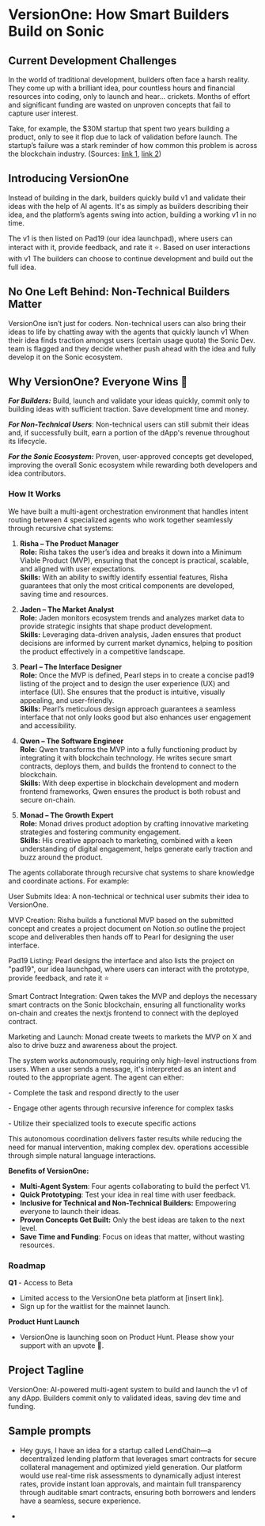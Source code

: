 # VersionOne: How Smart Builders Build on Sonic

## Current Development Challenges

In the world of traditional development, builders often face a harsh reality. They come up with a brilliant idea, pour countless hours and financial resources into coding, only to launch and hear… crickets. Months of effort and significant funding are wasted on unproven concepts that fail to capture user interest.

Take, for example, the \$30M startup that spent two years building a product, only to see it flop due to lack of validation before launch. The startup’s failure was a stark reminder of how common this problem is across the blockchain industry. (Sources: [link 1](#), [link 2](#))

## Introducing VersionOne&#x20;

Instead of building in the dark, builders quickly build v1 and validate their ideas with the help of AI agents. It's as simply as builders describing their idea, and the platform’s agents swing into action, building a working v1 in no time.

The v1 is then listed on Pad19 (our idea launchpad), where users can interact with it, provide feedback, and rate it ⭐️. Based on user interactions with v1 The builders can choose to continue development and build out the full idea.

## No One Left Behind: Non-Technical Builders Matter

VersionOne isn’t just for coders. Non-technical users can also bring their ideas to life by chatting away with the agents that quickly launch v1 When their idea finds traction amongst users (certain usage quota) the Sonic Dev. team is flagged and they decide whether push ahead with the idea and fully develop it on the Sonic ecosystem.

## Why VersionOne? Everyone Wins 🏅

**_For Builders:_** Build, launch and validate your ideas quickly, commit only to building ideas with sufficient traction. Save development time and money.

**_For Non-Technical Users_**: Non-technical users can still submit their ideas and, if successfully built, earn a portion of the dApp's revenue throughout its lifecycle.

**_For the Sonic Ecosystem:_** Proven, user-approved concepts get developed, improving the overall Sonic ecosystem while rewarding both developers and idea contributors.

### **How It Works**

We have built a multi-agent orchestration environment that handles intent routing between 4 specialized agents who work together seamlessly through recursive chat systems:

1. **Risha – The Product Manager**  
   **Role:** Risha takes the user’s idea and breaks it down into a Minimum Viable Product (MVP), ensuring that the concept is practical, scalable, and aligned with user expectations.  
   **Skills:** With an ability to swiftly identify essential features, Risha guarantees that only the most critical components are developed, saving time and resources.

2. **Jaden – The Market Analyst**  
   **Role:** Jaden monitors ecosystem trends and analyzes market data to provide strategic insights that shape product development.  
   **Skills:** Leveraging data-driven analysis, Jaden ensures that product decisions are informed by current market dynamics, helping to position the product effectively in a competitive landscape.

3. **Pearl – The Interface Designer**  
   **Role:** Once the MVP is defined, Pearl steps in to create a concise pad19 listing of the project and to design the user experience (UX) and interface (UI). She ensures that the product is intuitive, visually appealing, and user-friendly.  
   **Skills:** Pearl’s meticulous design approach guarantees a seamless interface that not only looks good but also enhances user engagement and accessibility.

4. **Qwen – The Software Engineer**  
   **Role:** Qwen transforms the MVP into a fully functioning product by integrating it with blockchain technology. He writes secure smart contracts, deploys them, and builds the frontend to connect to the blockchain.  
   **Skills:** With deep expertise in blockchain development and modern frontend frameworks, Qwen ensures the product is both robust and secure on-chain.

5. **Monad – The Growth Expert**  
   **Role:** Monad drives product adoption by crafting innovative marketing strategies and fostering community engagement.  
   **Skills:** His creative approach to marketing, combined with a keen understanding of digital engagement, helps generate early traction and buzz around the product.

The agents collaborate through recursive chat systems to share knowledge and coordinate actions. For example:

User Submits Idea: A non-technical or technical user submits their idea to VersionOne.

MVP Creation: Risha builds a functional MVP based on the submitted concept and creates a project document on Notion.so outline the project scope and deliverables then hands off to Pearl for designing the user interface.

Pad19 Listing: Pearl designs the interface and also lists the project on "pad19", our idea launchpad, where users can interact with the prototype, provide feedback, and rate it ⭐️

Smart Contract Integration: Qwen takes the MVP and deploys the necessary smart contracts on the Sonic blockchain, ensuring all functionality works on-chain and creates the nextjs frontend to connect with the deployed contract.

Marketing and Launch: Monad create tweets to markets the MVP on X and also to drive buzz and awareness about the project.

The system works autonomously, requiring only high-level instructions from users. When a user sends a message, it's interpreted as an intent and routed to the appropriate agent. The agent can either:

\- Complete the task and respond directly to the user

\- Engage other agents through recursive inference for complex tasks

\- Utilize their specialized tools to execute specific actions

This autonomous coordination delivers faster results while reducing the need for manual intervention, making complex dev. operations accessible through simple natural language interactions.

**Benefits of VersionOne:**

- **Multi-Agent System**: Four agents collaborating to build the perfect V1.
- **Quick Prototyping**: Test your idea in real time with user feedback.
- **Inclusive for Technical and Non-Technical Builders:** Empowering everyone to launch their ideas.
- **Proven Concepts Get Built:** Only the best ideas are taken to the next level.
- **Save Time and Funding**: Focus on ideas that matter, without wasting resources.

### Roadmap

**Q1** - Access to Beta

- Limited access to the VersionOne beta platform at [insert link].
- Sign up for the waitlist for the mainnet launch.

**Product Hunt Launch**

- VersionOne is launching soon on Product Hunt. Please show your support with an upvote 🙏.

## Project Tagline

VersionOne: AI-powered multi-agent system to build and launch the v1 of any dApp. Builders commit only to validated ideas, saving dev time and funding.

## Sample prompts

- Hey guys, I have an idea for a startup called LendChain—a decentralized lending platform that leverages smart contracts for secure collateral management and optimized yield generation. Our platform would use real-time risk assessments to dynamically adjust interest rates, provide instant loan approvals, and maintain full transparency through auditable smart contracts, ensuring both borrowers and lenders have a seamless, secure experience.

-
